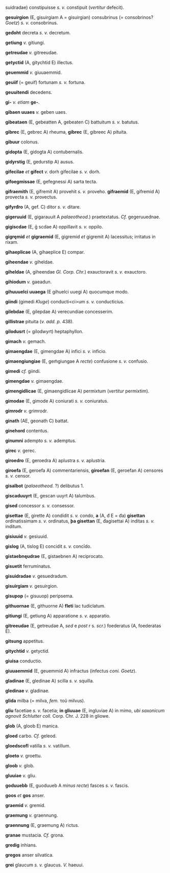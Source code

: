 suidradae) constipuisse *s. v.* constipuit (*vertitur* defecit).

**gesuirgion** (E, gisuirgiam A = gisuirgian) consubrinus (=
consobrinos? *Goetz*) *s. v.* consobrinus.

**geđoht** decreta *s. v.* decretum.

**getiung** *v.* gitiungi.

**getreudae** *v.* gitreeudae.

**getyctid** (A, gitychtid E) illectus.

**geuemmid** *v.* giuuaemmid.

**geuiif** (= geuif) fortunam *s. v.* fortuna.

**geuuitendi** decedens.

**gi-** *v. etiam* **ge-**.

**gibaen uuaes** *v.* geben uaes.

**gibeataen** (E, gebeatten A, gebeaten C) battuitum *s. v.* batutus.

**gibrec** (E, gebrec A) rheuma, **gibrec** (E, gibreec A) pituita.

**gibuur** colonus.

**gidopta** (E, gidogta A) contubernalis.

**gidyrstig** (E, gedurstip A) ausus.

**gifecilae** *et* **gifect** *v.* dorh gifecilae *s. v.* dorh.

**gifoegmissae** (E, gefegnessi A) sarta tecta.

**gifraemith** (E, gifremit A) provehit *s. v.* proveho. **gifraemid**
(E, gifremid A) provecta *s. v.* provectus.

**gifyrđro** (A, gef. C) ditor *s. v.* ditare.

**gigeruuid** (E, gigarauuit A *palaeotheod.*) praetextatus. *Cf.*
gegeruuednae.

**gigiscdae** (E, ḡ scdae A) oppillavit *s. v.* oppilo.

**gigręmid** *et* **gigraemid** (E, gigremid *et* gigremit A)
lacessitus; irritatus in rixam.

**gihaeplicae** (A, gihaeplice E) compar.

**giheendae** *v.* giheldae.

**giheldae** (A, giheendae *Gl. Corp. Chr.*) exauctoravit *s. v.*
exauctoro.

**gihiodum** *v.* gaeadun.

**gihuuuelci uuaega** (E gihuelci uuegi A) quocumque modo.

**giindi** (gimedi *Kluge*) conducti\<ci\>um *s. v.* conducticius.

**gilebdae** (E, gilepdae A) verecundiae concesserim.

**gillistrae** pituita (*v. add. p.* 438).

**gilodusrt** (= gilodwyrt) heptaphyllon.

**gimach** *v.* gemach.

**gimaengdae** (E, gimengdae A) infici *s. v.* inficio.

**gimaengiungiae** (E, gem̃giungae A *recte*) confusione *s. v.*
confusio.

**gimedi** *cf.* giindi.

**gimengdae** *v.* gimaengdae.

**gimengidlicae** (E, gimaengidlicae A) permixtum (*vertitur*
permixtim).

**gimodae** (E, gimode A) coniurati *s. v.* coniuratus.

**gimrodr** *v.* grimrodr.

**ginath** (AE, geonath C) battat.

**ginehord** contentus.

**ginumni** adempto *s. v.* ademptus.

**girec** *v.* gerec.

**giroedro** (E, geroedra A) aplustra *s. v.* aplustria.

**giroefa** (E, geroefa A) commentariensis, **giroefan** (E, geroefan A)
censores *s. v.* censor.

**gisalbot** (*palaeotheod.* ?) delibutus 1.

**giscaduuyrt** (E, gescan uuyrt A) talumbus.

**gised** concessor *s. v.* consessor.

**gisettae** (E, girette A) condidit *s. v.* condo, **a** (A, đ E = đa)
**gisettan** ordinatissimam *s. v.* ordinatus, **þa gisettan** (E,
đagisettai A) inditas *s. v.* inditum.

**gisiuuid** *v.* gesiuuid.

**gislog** (A, tislog E) concidit *s. v.* concīdo.

**gistaebnęudrae** (E, gistaebnen A) reciprocato.

**gisuetit** ferruminatus.

**gisuidradae** *v.* gesuedradum.

**gisuirgiam** *v.* gesuirgion.

**gisupop** (= gisuuop) peripsema.

**githuornae** (E, githuorne A) **fleti** lac tudiclatum.

**gitiungi** (E, getiung A) apparatione *s. v.* apparatio.

**gitreeudae** (E, getreudae A, *sed* e *post* r s. *scr.*) foederatus
(A, foederatas E).

**gitsung** appetitus.

**gitychtid** *v.* getyctid.

**giuisa** conductio.

**giuuaemmid** (E, geuemmid A) infractus (infectus *coni. Goetz*).

**gladinae** (E, gledinae A) scilla *s. v.* squilla.

**gledinae** *v.* gladinae.

**glida** milba (= milva, *fem.* τοῦ milvus).

**gliu** facetiae *s. v.* facetia; **in gliuuae** (E, ingluviae A) in
mimo, *ubi saxonicum agnovit Schlutter coll.* Corp. Chr. J. 228 in
gliowe.

**glob** (A, gloob E) manica.

**gloed** carbo. *Cf.* geleod.

**gloedscofl** vatilla *s. v.* vatillum.

**gloeto** *v.* groettu.

**gloob** *v.* glob.

**gluuiae** *v.* gliu.

**goduuebb** (E, guoduueb A *minus recte*) fasces *s. v.* fascis.

**goos** *et* **gos** anser.

**graemid** *v.* gremid.

**graemung** *v.* graennung.

**graennung** (E, graemung A) rictus.

**granae** mustacia. *Cf.* grona.

**gredig** inhians.

**gregos** anser silvatica.

**grei** glaucum *s. v.* glaucus. *V.* haeuui.
